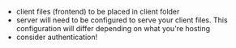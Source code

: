 - client files (frontend) to be placed in client folder
- server will need to be configured to serve your client files. This configuration will differ depending on what you're hosting
- consider authentication!
